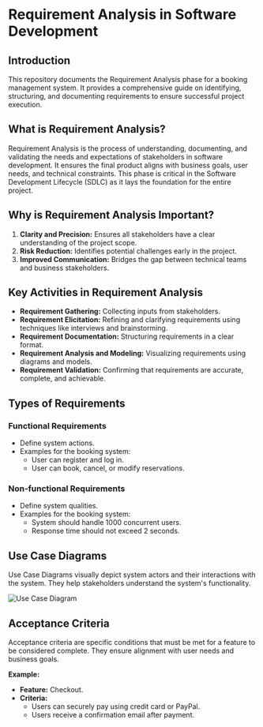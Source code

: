 # Requirement Analysis in Software Development

## Introduction
This repository documents the Requirement Analysis phase for a booking management system. It provides a comprehensive guide on identifying, structuring, and documenting requirements to ensure successful project execution.

## What is Requirement Analysis?
Requirement Analysis is the process of understanding, documenting, and validating the needs and expectations of stakeholders in software development. It ensures the final product aligns with business goals, user needs, and technical constraints. This phase is critical in the Software Development Lifecycle (SDLC) as it lays the foundation for the entire project.

## Why is Requirement Analysis Important?
1. **Clarity and Precision:** Ensures all stakeholders have a clear understanding of the project scope.
2. **Risk Reduction:** Identifies potential challenges early in the project.
3. **Improved Communication:** Bridges the gap between technical teams and business stakeholders.

## Key Activities in Requirement Analysis
- **Requirement Gathering:** Collecting inputs from stakeholders.
- **Requirement Elicitation:** Refining and clarifying requirements using techniques like interviews and brainstorming.
- **Requirement Documentation:** Structuring requirements in a clear format.
- **Requirement Analysis and Modeling:** Visualizing requirements using diagrams and models.
- **Requirement Validation:** Confirming that requirements are accurate, complete, and achievable.

## Types of Requirements
### Functional Requirements
- Define system actions.
- Examples for the booking system:
  - User can register and log in.
  - User can book, cancel, or modify reservations.

### Non-functional Requirements
- Define system qualities.
- Examples for the booking system:
  - System should handle 1000 concurrent users.
  - Response time should not exceed 2 seconds.

## Use Case Diagrams
Use Case Diagrams visually depict system actors and their interactions with the system. They help stakeholders understand the system's functionality.

![Use Case Diagram](./alx-booking-uc.png)

## Acceptance Criteria
Acceptance criteria are specific conditions that must be met for a feature to be considered complete. They ensure alignment with user needs and business goals.

**Example:**  
- **Feature:** Checkout.  
- **Criteria:**
  - Users can securely pay using credit card or PayPal.
  - Users receive a confirmation email after payment.
